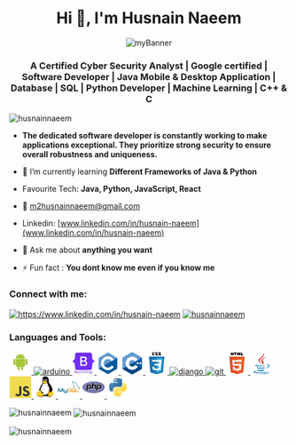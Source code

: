 <h1 align="center">Hi 👋, I'm Husnain Naeem</h1>
<p align="center">
  <img src="C:\Users\user\Downloads\Black Gradient Minimalist Corporate Business Personal Profile New LinkedIn Banner (1).png" alt="myBanner"/>
</p>
<h3 align="center">A Certified Cyber Security Analyst | Google certified | Software Developer | Java Mobile & Desktop Application | Database | SQL | Python Developer | Machine Learning | C++ & C</h3>

<p align="left"> <img src="https://komarev.com/ghpvc/?username=husnainnaeem&label=Profile%20views&color=0e75b6&style=flat" alt="husnainnaeem" /> </p>

- **The dedicated software developer is constantly working to make applications exceptional. They prioritize strong security to ensure overall robustness and uniqueness.**

- 🌱 I’m currently learning **Different Frameworks of Java & Python**

- Favourite Tech: **Java, Python, JavaScript, React**

- 📧 [m2husnainnaeem@gmail.com](m2husnainnaeem@gmail.com)

- Linkedin: [www.linkedin.com/in/husnain-naeem](www.linkedin.com/in/husnain-naeem)

- 💬 Ask me about **anything you want**

- ⚡ Fun fact : **You dont know me even if you know me**

<h3 align="left">Connect with me:</h3>
<p align="left">
<a href="https://linkedin.com/in/https://www.linkedin.com/in/husnain-naeem" target="blank"><img align="center" src="https://raw.githubusercontent.com/rahuldkjain/github-profile-readme-generator/master/src/images/icons/Social/linked-in-alt.svg" alt="https://www.linkedin.com/in/husnain-naeem" height="30" width="40" /></a>
<a href="https://www.hackerrank.com/husnainnaeem" target="blank"><img align="center" src="https://raw.githubusercontent.com/rahuldkjain/github-profile-readme-generator/master/src/images/icons/Social/hackerrank.svg" alt="husnainnaeem" height="30" width="40" /></a>
</p>

<h3 align="left">Languages and Tools:</h3>
<p align="left"> <a href="https://developer.android.com" target="_blank" rel="noreferrer"> <img src="https://raw.githubusercontent.com/devicons/devicon/master/icons/android/android-original-wordmark.svg" alt="android" width="40" height="40"/> </a> <a href="https://www.arduino.cc/" target="_blank" rel="noreferrer"> <img src="https://cdn.worldvectorlogo.com/logos/arduino-1.svg" alt="arduino" width="40" height="40"/> </a> <a href="https://getbootstrap.com" target="_blank" rel="noreferrer"> <img src="https://raw.githubusercontent.com/devicons/devicon/master/icons/bootstrap/bootstrap-plain-wordmark.svg" alt="bootstrap" width="40" height="40"/> </a> <a href="https://www.cprogramming.com/" target="_blank" rel="noreferrer"> <img src="https://raw.githubusercontent.com/devicons/devicon/master/icons/c/c-original.svg" alt="c" width="40" height="40"/> </a> <a href="https://www.w3schools.com/cpp/" target="_blank" rel="noreferrer"> <img src="https://raw.githubusercontent.com/devicons/devicon/master/icons/cplusplus/cplusplus-original.svg" alt="cplusplus" width="40" height="40"/> </a> <a href="https://www.w3schools.com/css/" target="_blank" rel="noreferrer"> <img src="https://raw.githubusercontent.com/devicons/devicon/master/icons/css3/css3-original-wordmark.svg" alt="css3" width="40" height="40"/> </a> <a href="https://www.djangoproject.com/" target="_blank" rel="noreferrer"> <img src="https://cdn.worldvectorlogo.com/logos/django.svg" alt="django" width="40" height="40"/> </a> <a href="https://git-scm.com/" target="_blank" rel="noreferrer"> <img src="https://www.vectorlogo.zone/logos/git-scm/git-scm-icon.svg" alt="git" width="40" height="40"/> </a> <a href="https://www.w3.org/html/" target="_blank" rel="noreferrer"> <img src="https://raw.githubusercontent.com/devicons/devicon/master/icons/html5/html5-original-wordmark.svg" alt="html5" width="40" height="40"/> </a> <a href="https://www.java.com" target="_blank" rel="noreferrer"> <img src="https://raw.githubusercontent.com/devicons/devicon/master/icons/java/java-original.svg" alt="java" width="40" height="40"/> </a> <a href="https://developer.mozilla.org/en-US/docs/Web/JavaScript" target="_blank" rel="noreferrer"> <img src="https://raw.githubusercontent.com/devicons/devicon/master/icons/javascript/javascript-original.svg" alt="javascript" width="40" height="40"/> </a> <a href="https://www.linux.org/" target="_blank" rel="noreferrer"> <img src="https://raw.githubusercontent.com/devicons/devicon/master/icons/linux/linux-original.svg" alt="linux" width="40" height="40"/> </a> <a href="https://www.mysql.com/" target="_blank" rel="noreferrer"> <img src="https://raw.githubusercontent.com/devicons/devicon/master/icons/mysql/mysql-original-wordmark.svg" alt="mysql" width="40" height="40"/> </a> <a href="https://www.php.net" target="_blank" rel="noreferrer"> <img src="https://raw.githubusercontent.com/devicons/devicon/master/icons/php/php-original.svg" alt="php" width="40" height="40"/> </a> <a href="https://www.python.org" target="_blank" rel="noreferrer"> <img src="https://raw.githubusercontent.com/devicons/devicon/master/icons/python/python-original.svg" alt="python" width="40" height="40"/> </a> </p>

<p><img align="left" src="https://github-readme-stats.vercel.app/api/top-langs?username=husnainnaeem&show_icons=true&locale=en&layout=compact" alt="husnainnaeem" /></p>

<p>&nbsp;<img align="center" src="https://github-readme-stats.vercel.app/api?username=husnainnaeem&show_icons=true&locale=en" alt="husnainnaeem" /></p>

<p><img align="center" src="https://github-readme-streak-stats.herokuapp.com/?user=husnainnaeem&" alt="husnainnaeem" /></p>
